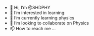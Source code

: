 - 👋 Hi, I’m @SHDPHY
- 👀 I’m interested in learning
- 🌱 I’m currently learning physics
- 💞️ I’m looking to collaborate on Physics
- 📫 How to reach me ...

<!---
SHDPHY/SHDPHY is a ✨ special ✨ repository because its `README.md` (this file) appears on your GitHub profile.
You can click the Preview link to take a look at your changes.
--->
